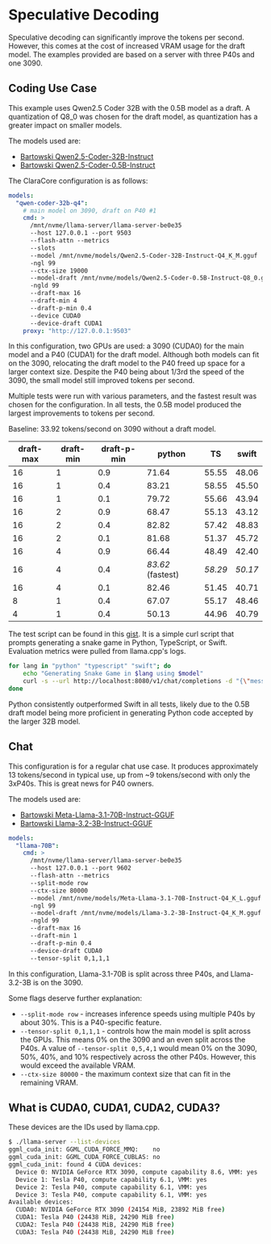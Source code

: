 # Speculative Decoding

Speculative decoding can significantly improve the tokens per second. However, this comes at the cost of increased VRAM usage for the draft model. The examples provided are based on a server with three P40s and one 3090.

## Coding Use Case

This example uses Qwen2.5 Coder 32B with the 0.5B model as a draft. A quantization of Q8_0 was chosen for the draft model, as quantization has a greater impact on smaller models.

The models used are:

* [Bartowski Qwen2.5-Coder-32B-Instruct](https://huggingface.co/bartowski/Qwen2.5-Coder-32B-Instruct-GGUF)
* [Bartowski Qwen2.5-Coder-0.5B-Instruct](https://huggingface.co/bartowski/Qwen2.5-Coder-0.5B-Instruct-GGUF)

The ClaraCore configuration is as follows:

```yaml
models:
  "qwen-coder-32b-q4":
    # main model on 3090, draft on P40 #1
    cmd: >
      /mnt/nvme/llama-server/llama-server-be0e35
      --host 127.0.0.1 --port 9503
      --flash-attn --metrics
      --slots
      --model /mnt/nvme/models/Qwen2.5-Coder-32B-Instruct-Q4_K_M.gguf
      -ngl 99
      --ctx-size 19000
      --model-draft /mnt/nvme/models/Qwen2.5-Coder-0.5B-Instruct-Q8_0.gguf
      -ngld 99
      --draft-max 16
      --draft-min 4
      --draft-p-min 0.4
      --device CUDA0
      --device-draft CUDA1
    proxy: "http://127.0.0.1:9503"
```

In this configuration, two GPUs are used: a 3090 (CUDA0) for the main model and a P40 (CUDA1) for the draft model. Although both models can fit on the 3090, relocating the draft model to the P40 freed up space for a larger context size. Despite the P40 being about 1/3rd the speed of the 3090, the small model still improved tokens per second.

Multiple tests were run with various parameters, and the fastest result was chosen for the configuration. In all tests, the 0.5B model produced the largest improvements to tokens per second.

Baseline: 33.92 tokens/second on 3090 without a draft model.

| draft-max | draft-min | draft-p-min | python | TS | swift |
|-----------|-----------|-------------|--------|----|-------|
| 16 | 1 | 0.9 | 71.64 | 55.55 | 48.06 |
| 16 | 1 | 0.4 | 83.21 | 58.55 | 45.50 |
| 16 | 1 | 0.1 | 79.72 | 55.66 | 43.94 |
| 16 | 2 | 0.9 | 68.47 | 55.13 | 43.12 |
| 16 | 2 | 0.4 | 82.82 | 57.42 | 48.83 |
| 16 | 2 | 0.1 | 81.68 | 51.37 | 45.72 |
| 16 | 4 | 0.9 | 66.44 | 48.49 | 42.40 |
| 16 | 4 | 0.4 | _83.62_ (fastest)| _58.29_ | _50.17_ |
| 16 | 4 | 0.1 | 82.46 | 51.45 | 40.71 |
| 8 | 1 | 0.4 | 67.07 | 55.17 | 48.46 |
| 4 | 1 | 0.4 | 50.13 | 44.96 | 40.79 |

The test script can be found in this [gist](https://gist.github.com/mostlygeek/da429769796ac8a111142e75660820f1). It is a simple curl script that prompts generating a snake game in Python, TypeScript, or Swift. Evaluation metrics were pulled from llama.cpp's logs.

```bash
for lang in "python" "typescript" "swift"; do
    echo "Generating Snake Game in $lang using $model"
    curl -s --url http://localhost:8080/v1/chat/completions -d "{\"messages\": [{\"role\": \"system\", \"content\": \"you only write code.\"}, {\"role\": \"user\", \"content\": \"write snake game in $lang\"}], \"temperature\": 0.1, \"model\":\"$model\"}" > /dev/null
done
```

Python consistently outperformed Swift in all tests, likely due to the 0.5B draft model being more proficient in generating Python code accepted by the larger 32B model.

## Chat

This configuration is for a regular chat use case. It produces approximately 13 tokens/second in typical use, up from ~9 tokens/second with only the 3xP40s. This is great news for P40 owners.

The models used are:

* [Bartowski Meta-Llama-3.1-70B-Instruct-GGUF](https://huggingface.co/bartowski/Meta-Llama-3.1-70B-Instruct-GGUF)
* [Bartowski Llama-3.2-3B-Instruct-GGUF](https://huggingface.co/bartowski/Llama-3.2-3B-Instruct-GGUF)

```yaml
models:
  "llama-70B":
    cmd: >
      /mnt/nvme/llama-server/llama-server-be0e35
      --host 127.0.0.1 --port 9602
      --flash-attn --metrics
      --split-mode row
      --ctx-size 80000
      --model /mnt/nvme/models/Meta-Llama-3.1-70B-Instruct-Q4_K_L.gguf
      -ngl 99
      --model-draft /mnt/nvme/models/Llama-3.2-3B-Instruct-Q4_K_M.gguf
      -ngld 99
      --draft-max 16
      --draft-min 1
      --draft-p-min 0.4
      --device-draft CUDA0
      --tensor-split 0,1,1,1
```

In this configuration, Llama-3.1-70B is split across three P40s, and Llama-3.2-3B is on the 3090.

Some flags deserve further explanation:

* `--split-mode row` - increases inference speeds using multiple P40s by about 30%. This is a P40-specific feature.
* `--tensor-split 0,1,1,1` - controls how the main model is split across the GPUs. This means 0% on the 3090 and an even split across the P40s. A value of `--tensor-split 0,5,4,1` would mean 0% on the 3090, 50%, 40%, and 10% respectively across the other P40s. However, this would exceed the available VRAM.
* `--ctx-size 80000` - the maximum context size that can fit in the remaining VRAM.

## What is CUDA0, CUDA1, CUDA2, CUDA3?

These devices are the IDs used by llama.cpp.

```bash
$ ./llama-server --list-devices
ggml_cuda_init: GGML_CUDA_FORCE_MMQ:    no
ggml_cuda_init: GGML_CUDA_FORCE_CUBLAS: no
ggml_cuda_init: found 4 CUDA devices:
  Device 0: NVIDIA GeForce RTX 3090, compute capability 8.6, VMM: yes
  Device 1: Tesla P40, compute capability 6.1, VMM: yes
  Device 2: Tesla P40, compute capability 6.1, VMM: yes
  Device 3: Tesla P40, compute capability 6.1, VMM: yes
Available devices:
  CUDA0: NVIDIA GeForce RTX 3090 (24154 MiB, 23892 MiB free)
  CUDA1: Tesla P40 (24438 MiB, 24290 MiB free)
  CUDA2: Tesla P40 (24438 MiB, 24290 MiB free)
  CUDA3: Tesla P40 (24438 MiB, 24290 MiB free)
```